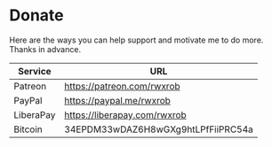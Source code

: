 # Donate

Here are the ways you can help support and motivate me to do more.
Thanks in advance.

Service|URL
-|-
Patreon|<https://patreon.com/rwxrob>
PayPal|<https://paypal.me/rwxrob>
LiberaPay|<https://liberapay.com/rwxrob>
Bitcoin|34EPDM33wDAZ6H8wGXg9htLPfFiiPRC54a
